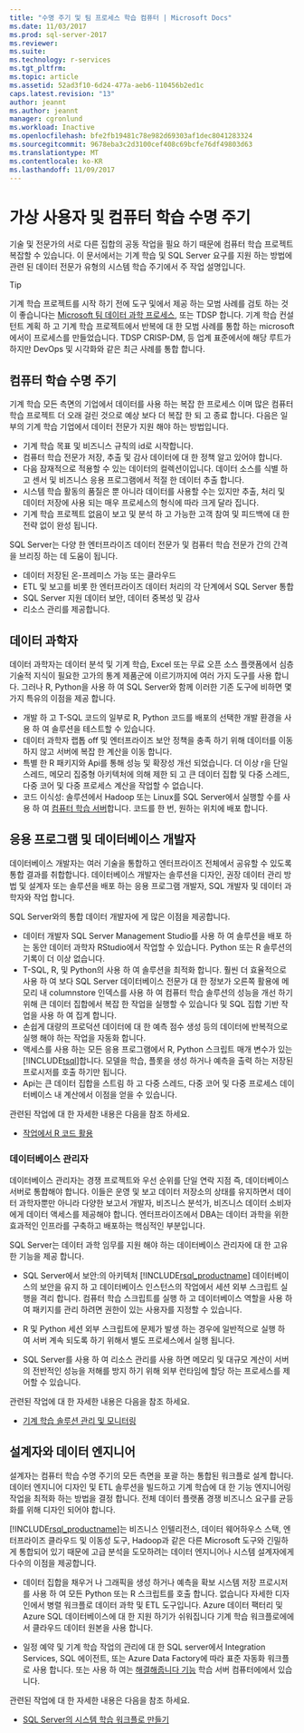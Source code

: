 ```yaml
---
title: "수명 주기 및 팀 프로세스 학습 컴퓨터 | Microsoft Docs"
ms.date: 11/03/2017
ms.prod: sql-server-2017
ms.reviewer: 
ms.suite: 
ms.technology: r-services
ms.tgt_pltfrm: 
ms.topic: article
ms.assetid: 52ad3f10-6d24-477a-aeb6-110456b2ed1c
caps.latest.revision: "13"
author: jeannt
ms.author: jeannt
manager: cgronlund
ms.workload: Inactive
ms.openlocfilehash: bfe2fb19481c78e982d69303af1dec8041283324
ms.sourcegitcommit: 9678eba3c2d3100cef408c69bcfe76df49803d63
ms.translationtype: MT
ms.contentlocale: ko-KR
ms.lasthandoff: 11/09/2017
---
```

# <a name="machine-learning-lifecycle-and-personas"></a>가상 사용자 및 컴퓨터 학습 수명 주기

기술 및 전문가의 서로 다른 집합의 공동 작업을 필요 하기 때문에 컴퓨터 학습 프로젝트 복잡할 수 있습니다. 이 문서에서는 기계 학습 및 SQL Server 요구를 지원 하는 방법에 관련 된 데이터 전문가 유형의 시스템 학습 주기에서 주 작업 설명입니다.

> [!TIP]
> 
> 기계 학습 프로젝트를 시작 하기 전에 도구 및에서 제공 하는 모범 사례를 검토 하는 것이 좋습니다는 [Microsoft 팀 데이터 과학 프로세스](https://blogs.technet.microsoft.com/machinelearning/2017/10/09/the-microsoft-team-data-science-process-tdsp-recent-updates/), 또는 TDSP 합니다. 기계 학습 컨설턴트 계획 하 고 기계 학습 프로젝트에서 반복에 대 한 모범 사례를 통합 하는 microsoft에서이 프로세스를 만들었습니다. TDSP CRISP-DM, 등 업계 표준에서에 해당 루트가 하지만 DevOps 및 시각화와 같은 최근 사례를 통합 합니다.

## <a name="machine-learning-life-cycle"></a>컴퓨터 학습 수명 주기

기계 학습 모든 측면의 기업에서 데이터를 사용 하는 복잡 한 프로세스 이며 많은 컴퓨터 학습 프로젝트 더 오래 걸린 것으로 예상 보다 더 복잡 한 되 고 종료 합니다. 다음은 일부의 기계 학습 기업에서 데이터 전문가 지원 해야 하는 방법입니다.

+ 기계 학습 목표 및 비즈니스 규칙의 id로 시작합니다.
+ 컴퓨터 학습 전문가 저장, 추출 및 감사 데이터에 대 한 정책 알고 있어야 합니다.
+ 다음 잠재적으로 적용할 수 있는 데이터의 컬렉션이입니다.  데이터 소스를 식별 하 고 센서 및 비즈니스 응용 프로그램에서 적절 한 데이터 추출 합니다. 
+ 시스템 학습 활동의 품질은 뿐 아니라 데이터를 사용할 수는 있지만 추출, 처리 및 데이터 저장에 사용 되는 매우 프로세스의 형식에 따라 크게 달라 집니다. 
+ 기계 학습 프로젝트 없음이 보고 및 분석 하 고 가능한 고객 참여 및 피드백에 대 한 전략 없이 완성 됩니다.

SQL Server는 다양 한 엔터프라이즈 데이터 전문가 및 컴퓨터 학습 전문가 간의 간격을 브리징 하는 데 도움이 됩니다.

+ 데이터 저장된 온-프레미스 가능 또는 클라우드
+ ETL 및 보고를 비롯 한 엔터프라이즈 데이터 처리의 각 단계에서 SQL Server 통합
+ SQL Server 지원 데이터 보안, 데이터 중복성 및 감사
+ 리소스 관리를 제공합니다.

## <a name="data-scientists"></a>데이터 과학자

데이터 과학자는 데이터 분석 및 기계 학습, Excel 또는 무료 오픈 소스 플랫폼에서 심층 기술적 지식이 필요한 고가의 통계 제품군에 이르기까지에 여러 가지 도구를 사용 합니다. 그러나 R, Python을 사용 하 여 SQL Server와 함께 이러한 기존 도구에 비하면 몇 가지 특유의 이점을 제공 합니다.

+ 개발 하 고 T-SQL 코드의 일부로 R, Python 코드를 배포의 선택한 개발 환경을 사용 하 여 솔루션을 테스트할 수 있습니다.
+ 데이터 과학자 랩톱 off 및 엔터프라이즈 보안 정책을 충족 하기 위해 데이터를 이동 하지 않고 서버에 복잡 한 계산을 이동 합니다.
+ 특별 한 R 패키지와 Api를 통해 성능 및 확장성 개선 되었습니다. 더 이상 r을 단일 스레드, 메모리 집중형 아키텍처에 의해 제한 되 고 큰 데이터 집합 및 다중 스레드, 다중 코어 및 다중 프로세스 계산을 작업할 수 없습니다.
+ 코드 이식성: 솔루션에서 Hadoop 또는 Linux를 SQL Server에서 실행할 수를 사용 하 여 [컴퓨터 학습 서버](https://docs.microsoft.com/machine-learning-server/what-is-machine-learning-server)합니다. 코드를 한 번, 원하는 위치에 배포 합니다.

## <a name="application-and-database-developers"></a>응용 프로그램 및 데이터베이스 개발자

데이터베이스 개발자는 여러 기술을 통합하고 엔터프라이즈 전체에서 공유할 수 있도록 통합 결과를 취합합니다. 데이터베이스 개발자는 솔루션을 디자인, 권장 데이터 관리 방법 및 설계자 또는 솔루션을 배포 하는 응용 프로그램 개발자, SQL 개발자 및 데이터 과학자와 작업 합니다.

SQL Server와의 통합 데이터 개발자에 게 많은 이점을 제공합니다.

+ 데이터 개발자 SQL Server Management Studio를 사용 하 여 솔루션을 배포 하는 동안 데이터 과학자 RStudio에서 작업할 수 있습니다. Python 또는 R 솔루션의 기록이 더 이상 없습니다.
+ T-SQL, R, 및 Python의 사용 하 여 솔루션을 최적화 합니다. 훨씬 더 효율적으로 사용 하 여 보다 SQL Server 데이터베이스 전문가 대 한 정보가 오른쪽 활용에 메모리 내 columnstore 인덱스를 사용 하 여 컴퓨터 학습 솔루션의 성능을 개선 하기 위해 큰 데이터 집합에서 복잡 한 작업을 실행할 수 있습니다 및 SQL 집합 기반 작업을 사용 하 여 집계 합니다. 
+ 손쉽게 대량의 프로덕션 데이터에 대 한 예측 점수 생성 등의 데이터에 반복적으로 실행 해야 하는 작업을 자동화 합니다. 
+ 액세스를 사용 하는 모든 응용 프로그램에서 R, Python 스크립트 매개 변수가 있는 [!INCLUDE[tsql](../../includes/tsql-md.md)]합니다. 모델을 학습, 플롯을 생성 하거나 예측을 출력 하는 저장된 프로시저를 호출 하기만 됩니다.
+ Api는 큰 데이터 집합을 스트림 하 고 다중 스레드, 다중 코어 및 다중 프로세스 데이터베이스 내 계산에서 이점을 얻을 수 있습니다.

관련된 작업에 대 한 자세한 내용은 다음을 참조 하세요.
+ [작업에서 R 코드 활용](../../advanced-analytics/r/operationalizing-your-r-code.md)

### <a name="database-administrators"></a>데이터베이스 관리자

데이터베이스 관리자는 경쟁 프로젝트와 우선 순위를 단일 연락 지점 즉, 데이터베이스 서버로 통합해야 합니다. 이들은 운영 및 보고 데이터 저장소의 상태를 유지하면서 데이터 과학자뿐만 아니라 다양한 보고서 개발자, 비즈니스 분석가, 비즈니스 데이터 소비자에게 데이터 액세스를 제공해야 합니다. 엔터프라이즈에서 DBA는 데이터 과학을 위한 효과적인 인프라를 구축하고 배포하는 핵심적인 부분입니다. 

SQL Server는 데이터 과학 임무를 지원 해야 하는 데이터베이스 관리자에 대 한 고유한 기능을 제공 합니다.

+ SQL Server에서 보안:의 아키텍처 [!INCLUDE[rsql_productname](../../includes/rsql-productname-md.md)] 데이터베이스의 보안을 유지 하 고 데이터베이스 인스턴스의 작업에서 세션 외부 스크립트 실행을 격리 합니다. 컴퓨터 학습 스크립트를 실행 하 고 데이터베이스 역할을 사용 하 여 패키지를 관리 하려면 권한이 있는 사용자를 지정할 수 있습니다.

+ R 및 Python 세션 외부 스크립트에 문제가 발생 하는 경우에 일반적으로 실행 하 여 서버 계속 되도록 하기 위해서 별도 프로세스에서 실행 됩니다.

+ SQL Server를 사용 하 여 리소스 관리를 사용 하면 메모리 및 대규모 계산이 서버의 전반적인 성능을 저해를 방지 하기 위해 외부 런타임에 할당 하는 프로세스를 제어할 수 있습니다.

관련된 작업에 대 한 자세한 내용은 다음을 참조 하세요.
+ [기계 학습 솔루션 관리 및 모니터링](../../advanced-analytics/r/managing-and-monitoring-r-solutions.md)

## <a name="architects-and-data-engineers"></a>설계자와 데이터 엔지니어

설계자는 컴퓨터 학습 수명 주기의 모든 측면을 포괄 하는 통합된 워크플로 설계 합니다. 데이터 엔지니어 디자인 및 ETL 솔루션을 빌드하고 기계 학습에 대 한 기능 엔지니어링 작업을 최적화 하는 방법을 결정 합니다. 전체 데이터 플랫폼 경쟁 비즈니스 요구를 균등화를 위해 디자인 되어야 합니다.

[!INCLUDE[rsql_productname](../../includes/rsql-productname-md.md)]는 비즈니스 인텔리전스, 데이터 웨어하우스 스택, 엔터프라이즈 클라우드 및 이동성 도구, Hadoop과 같은 다른 Microsoft 도구와 긴밀하게 통합되어 있기 때문에 고급 분석을 도모하려는 데이터 엔지니어나 시스템 설계자에게 다수의 이점을 제공합니다.

+ 데이터 집합을 채우거 나 그래픽을 생성 하거나 예측을 확보 시스템 저장 프로시저를 사용 하 여 모든 Python 또는 R 스크립트를 호출 합니다. 없습니다 자세한 디자인에서 병렬 워크플로 데이터 과학 및 ETL 도구입니다. Azure 데이터 팩터리 및 Azure SQL 데이터베이스에 대 한 지원 하기가 쉬워집니다 기계 학습 워크플로에에서 클라우드 데이터 원본을 사용 합니다.

+ 일정 예약 및 기계 학습 작업의 관리에 대 한 SQL server에서 Integration Services, SQL 에이전트, 또는 Azure Data Factory에 따라 표준 자동화 워크플로 사용 합니다. 또는 사용 하 여는 [해결해줍니다 기능](https://docs.microsoft.com/machine-learning-server/operationalize/how-to-deploy-web-service-publish-manage-in-r) 학습 서버 컴퓨터에에서 있습니다.

관련된 작업에 대 한 자세한 내용은 다음을 참조 하세요.

+ [SQL Server의 시스템 학습 워크플로 만들기](../../advanced-analytics/r/creating-workflows-that-use-r-in-sql-server.md)


